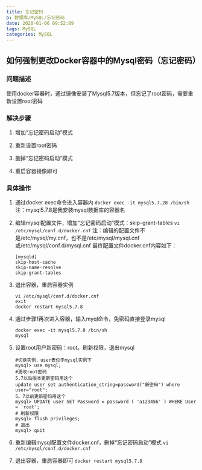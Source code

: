 ```yaml
---
title: 忘记密码
p: 数据库/MySQL/忘记密码
date: 2020-01-06 09:52:09
tags: MySQL
categories: MySQL
---
```

## 如何强制更改Docker容器中的Mysql密码（忘记密码）

### 问题描述

使用docker容器时，通过镜像安装了Mysql5.7版本，但忘记了root密码，需要重新设置root密码

### 解决步骤

1. 增加“忘记密码启动”模式

2. 重新设置root密码

3. 删掉“忘记密码启动”模式

4. 重启容器镜像即可

### 具体操作

1. 通过docker exec命令进入容器内
    `docker exec -it mysql5.7.28 /bin/sh`
    注：mysql5.7.8是我安装mysql数据库的容器名

2. 编辑mysql配置文件，增加“忘记密码启动”模式：skip-grant-tables
    `vi /etc/mysql/conf.d/docker.cnf`
    注：编辑的配置文件不是/etc/mysql/my.cnf，也不是/etc/mysql/mysql.cnf或/etc/mysql/conf.d/mysql.cnf
    最终配置文件docker.cnf内容如下：

    ```shell
    [mysqld]
    skip-host-cache
    skip-name-resolve
    skip-grant-tables
    ```

3. 退出容器，重启容器实例

    ```shell
    vi /etc/mysql/conf.d/docker.cnf
    exit
    docker restart mysql5.7.8
    ```

4. 通过步骤1再次进入容器，输入myql命令，免密码直接登录mysql

    ```shell
    docker exec -it mysql5.7.8 /bin/sh
    mysql
    ```

5. 设置root用户新密码：root。刷新权限，退出mysql

    ```mysql
    #切换实例，user表位于mysql实例下
    mysql> use mysql;
    #更改root密码
    5.7以后版本更新密码用这个
    update user set authentication_string=password("新密码") where user="root";
    5。7以前更新密码用这个
    mysql> UPDATE user SET Password = password ( 'a123456' ) WHERE User = 'root';
    # 刷新权限
    mysql> flush privileges;
    # 退出
    mysql> quit
    ```

6. 重新编辑mysql配置文件docker.cnf，删掉“忘记密码启动”模式
    `vi /etc/mysql/conf.d/docker.cnf`

7. 退出容器，重启容器即可
    `docker restart mysql5.7.8`
